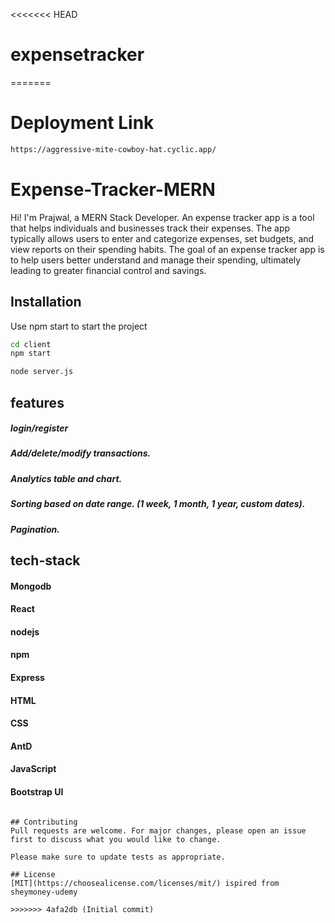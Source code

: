 <<<<<<< HEAD
# expensetracker
=======
# Deployment Link
```bash
https://aggressive-mite-cowboy-hat.cyclic.app/
```
# Expense-Tracker-MERN

Hi! I'm Prajwal, a MERN Stack Developer. An expense tracker app is a tool that helps individuals and businesses track their expenses. The app typically allows users to enter and categorize expenses, set budgets, and view reports on their spending habits.  The goal of an expense tracker app is to help users better understand and manage their spending, ultimately leading to greater financial control and savings.

## Installation

Use npm start to start the project

```bash
cd client
npm start
```
```bash
node server.js
```

## features

##### login/register
##### Add/delete/modify transactions.
##### Analytics table and chart.
##### Sorting based on date range. (1 week, 1 month, 1 year, custom dates).
##### Pagination.


## tech-stack 
#### Mongodb
#### React
#### nodejs
#### npm
#### Express
#### HTML
#### CSS
#### AntD
#### JavaScript
#### Bootstrap UI





```

## Contributing
Pull requests are welcome. For major changes, please open an issue first to discuss what you would like to change.

Please make sure to update tests as appropriate.

## License
[MIT](https://choosealicense.com/licenses/mit/) ispired from sheymoney-udemy

>>>>>>> 4afa2db (Initial commit)
